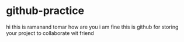 # github-practice
hi this is ramanand tomar 
how are you 
i am fine 
this is github
for storing your project
to collaborate wit friend
